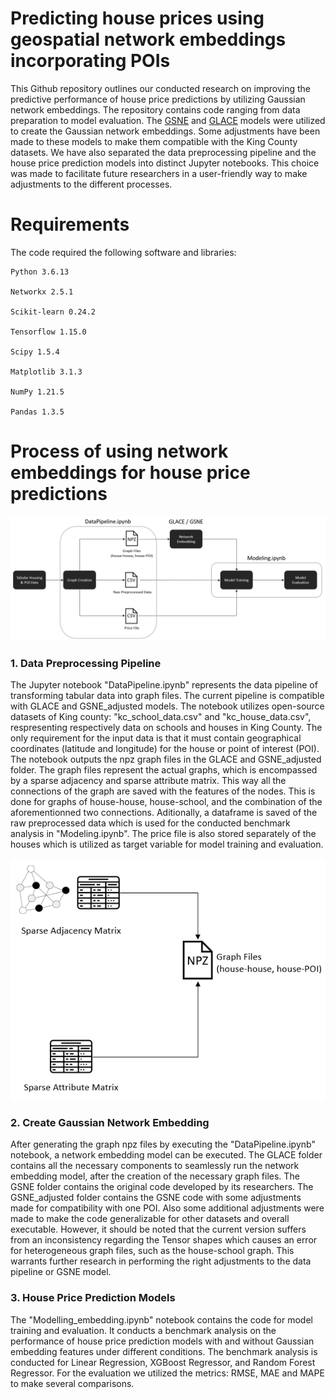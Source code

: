 # Predicting house prices using geospatial network embeddings incorporating POIs
This Github repository outlines our conducted research on improving the predictive performance of house price predictions by utilizing Gaussian network embeddings. The repository contains code ranging from data preparation to model evaluation. The [GSNE](https://arxiv.org/pdf/2009.00254.pdf) and [GLACE](https://arxiv.org/pdf/2009.00254.pdf)
models were utilized to create the Gaussian network embeddings. Some adjustments have been made to these models to make them compatible with the King County datasets. We have also separated the data preprocessing pipeline and the house price prediction models into distinct Jupyter notebooks. This choice was made to facilitate future researchers in a user-friendly way to make adjustments to the different processes. 

# Requirements
The code required the following software and libraries:
```
Python 3.6.13

Networkx 2.5.1

Scikit-learn 0.24.2

Tensorflow 1.15.0

Scipy 1.5.4

Matplotlib 3.1.3

NumPy 1.21.5

Pandas 1.3.5
```

# Process of using network embeddings for house price predictions 

![Visual representation of using network embeddings for house price predictions](Figures/Overview_process.png)

### **1. Data Preprocessing Pipeline** 
The Jupyter notebook "DataPipeline.ipynb" represents the data pipeline of transforming tabular data into graph files. The current pipeline is compatible with GLACE and GSNE_adjusted models. The notebook utilizes open-source datasets of King county: "kc_school_data.csv" and "kc_house_data.csv", respresenting respectively data on schools and houses in King County. The only requirement for the input data is that it must contain geographical coordinates (latitude and longitude) for the house or point of interest (POI). The notebook outputs the npz graph files in the GLACE and GSNE_adjusted folder. The graph files represent the actual graphs, which is encompassed by a sparse adjacency and sparse attribute matrix. This way all the connections of the graph are saved with the features of the nodes. This is done for graphs of house-house, house-school, and the combination of the aforementionned two connections. Aditionally, a dataframe is saved of the raw preprocessed data which is used for the conducted benchmark analysis in "Modeling.ipynb". The price file is also stored separately of the houses which is utilized as target variable for model training and evaluation.

<p align="center">
  <img src="Figures/Overview_GraphFiles.png" alt="Visual Representation Data Pipeline" />
</p>

### **2. Create Gaussian Network Embedding** 
After generating the graph npz files by executing the "DataPipeline.ipynb" notebook, a network embedding model can be executed. The GLACE folder contains all the necessary components to seamlessly run the network embedding model, after the creation of the necessary graph files. The GSNE folder contains the original code developed by its researchers. The GSNE_adjusted folder contains the GSNE code with some adjustments made for compatibility with one POI. Also some additional adjustments were made to make the code generalizable for other datasets and overall executable. However, it should be noted that the current version suffers from an inconsistency regarding the Tensor shapes which causes an error for heterogeneous graph files, such as the house-school graph. This warrants further research in performing the right adjustments to the data pipeline or GSNE model.

### **3. House Price Prediction Models** 
The "Modelling_embedding.ipynb" notebook contains the code for model training and evaluation. It conducts a benchmark analysis on the performance of house price prediction models with and without Gaussian embedding features under different conditions. The benchmark analysis is conducted for Linear Regression, XGBoost Regressor, and Random Forest Regressor. For the evaluation we utilized the metrics: RMSE, MAE and MAPE to make several comparisons. 








